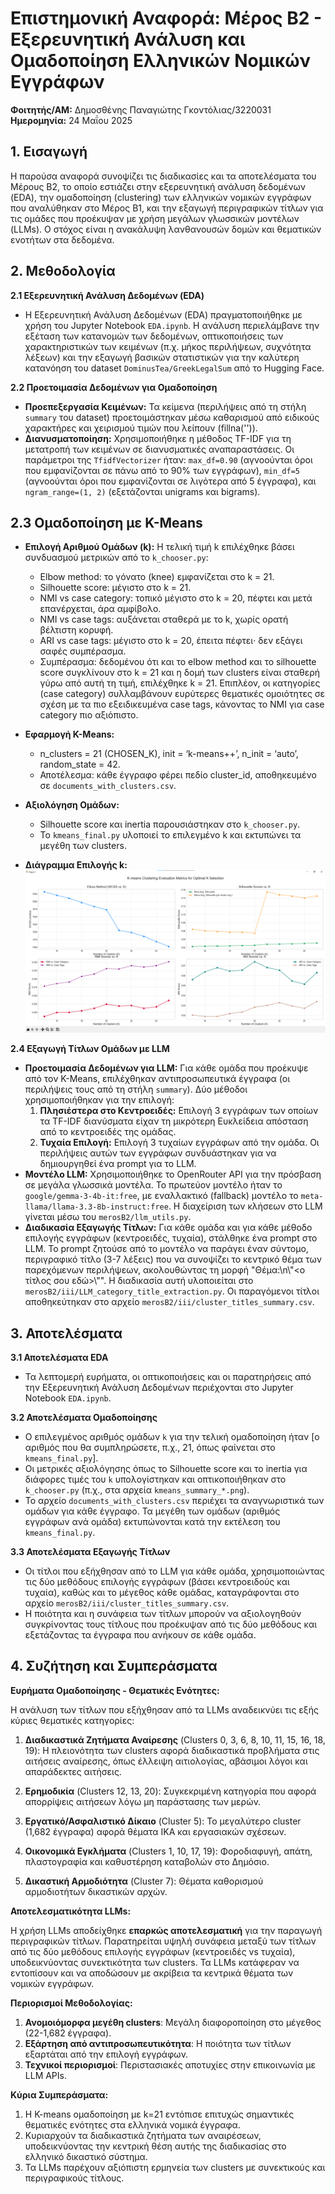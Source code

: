 # Επιστημονική Αναφορά: Μέρος Β2 - Εξερευνητική Ανάλυση και Ομαδοποίηση Ελληνικών Νομικών Εγγράφων

**Φοιτητής/ΑΜ:** Δημοσθένης Παναγιώτης Γκοντόλιας/3220031
**Ημερομηνία:** 24 Μαΐου 2025

## 1. Εισαγωγή

Η παρούσα αναφορά συνοψίζει τις διαδικασίες και τα αποτελέσματα του Μέρους Β2, το οποίο εστιάζει στην εξερευνητική ανάλυση δεδομένων (EDA), την ομαδοποίηση (clustering) των ελληνικών νομικών εγγράφων που αναλύθηκαν στο Μέρος Β1, και την εξαγωγή περιγραφικών τίτλων για τις ομάδες που προέκυψαν με χρήση μεγάλων γλωσσικών μοντέλων (LLMs). Ο στόχος είναι η ανακάλυψη λανθανουσών δομών και θεματικών ενοτήτων στα δεδομένα.

## 2. Μεθοδολογία

**2.1 Εξερευνητική Ανάλυση Δεδομένων (EDA)**
*   Η Εξερευνητική Ανάλυση Δεδομένων (EDA) πραγματοποιήθηκε με χρήση του Jupyter Notebook `EDA.ipynb`. Η ανάλυση περιελάμβανε την εξέταση των κατανομών των δεδομένων, οπτικοποιήσεις των χαρακτηριστικών των κειμένων (π.χ. μήκος περιλήψεων, συχνότητα λέξεων) και την εξαγωγή βασικών στατιστικών για την καλύτερη κατανόηση του dataset `DominusTea/GreekLegalSum` από το Hugging Face.

**2.2 Προετοιμασία Δεδομένων για Ομαδοποίηση**
*   **Προεπεξεργασία Κειμένων:** Τα κείμενα (περιλήψεις από τη στήλη `summary` του dataset) προετοιμάστηκαν μέσω καθαρισμού από ειδικούς χαρακτήρες και χειρισμού τιμών που λείπουν (fillna('')).
*   **Διανυσματοποίηση:** Χρησιμοποιήθηκε η μέθοδος TF-IDF για τη μετατροπή των κειμένων σε διανυσματικές αναπαραστάσεις. Οι παράμετροι της `TfidfVectorizer` ήταν: `max_df=0.90` (αγνοούνται όροι που εμφανίζονται σε πάνω από το 90% των εγγράφων), `min_df=5` (αγνοούνται όροι που εμφανίζονται σε λιγότερα από 5 έγγραφα), και `ngram_range=(1, 2)` (εξετάζονται unigrams και bigrams).

## 2.3 Ομαδοποίηση με K-Means

* **Επιλογή Αριθμού Ομάδων (k):** Η τελική τιμή k επιλέχθηκε βάσει συνδυασμού μετρικών από το `k_chooser.py`:
  - Elbow method: το γόνατο (knee) εμφανίζεται στο k = 21.  
  - Silhouette score: μέγιστο στο k = 21.  
  - NMI vs case category: τοπικό μέγιστο στο k = 20, πέφτει και μετά επανέρχεται, άρα αμφίβολο.  
  - NMI vs case tags: αυξάνεται σταθερά με το k, χωρίς ορατή βέλτιστη κορυφή.  
  - ARI vs case tags: μέγιστο στο k = 20, έπειτα πέφτει· δεν εξάγει σαφές συμπέρασμα.  
  - Συμπέρασμα: δεδομένου ότι και το elbow method και το silhouette score συγκλίνουν στο k = 21 και η δομή των clusters είναι σταθερή γύρω από αυτή τη τιμή, επιλέχθηκε k = 21. Επιπλέον, οι κατηγορίες (case category) συλλαμβάνουν ευρύτερες θεματικές ομοιότητες σε σχέση με τα πιο εξειδικευμένα case tags, κάνοντας το NMI για case category πιο αξιόπιστο.
* **Εφαρμογή K-Means:**  
  - n_clusters = 21 (CHOSEN_K), init = ‘k-means++’, n_init = ‘auto’, random_state = 42.  
  - Αποτέλεσμα: κάθε έγγραφο φέρει πεδίο cluster_id, αποθηκευμένο σε `documents_with_clusters.csv`.
* **Αξιολόγηση Ομάδων:**  
  - Silhouette score και inertia παρουσιάστηκαν στο `k_chooser.py`.  
  - Το `kmeans_final.py` υλοποιεί το επιλεγμένο k και εκτυπώνει τα μεγέθη των clusters.

* **Διάγραμμα Επιλογής k:**  
  ![Elbow & Silhouette για k ≤ 25](ii/kmeans_summary_maxk25_per1.png)

**2.4 Εξαγωγή Τίτλων Ομάδων με LLM**
*   **Προετοιμασία Δεδομένων για LLM:** Για κάθε ομάδα που προέκυψε από τον K-Means, επιλέχθηκαν αντιπροσωπευτικά έγγραφα (οι περιλήψεις τους από τη στήλη `summary`). Δύο μέθοδοι χρησιμοποιήθηκαν για την επιλογή:
    1.  **Πλησιέστερα στο Κεντροειδές:** Επιλογή 3 εγγράφων των οποίων τα TF-IDF διανύσματα είχαν τη μικρότερη Ευκλείδεια απόσταση από το κεντροειδές της ομάδας.
    2.  **Τυχαία Επιλογή:** Επιλογή 3 τυχαίων εγγράφων από την ομάδα.
    Οι περιλήψεις αυτών των εγγράφων συνδυάστηκαν για να δημιουργηθεί ένα prompt για το LLM.
*   **Μοντέλο LLM:** Χρησιμοποιήθηκε το OpenRouter API για την πρόσβαση σε μεγάλα γλωσσικά μοντέλα. Το πρωτεύον μοντέλο ήταν το `google/gemma-3-4b-it:free`, με εναλλακτικό (fallback) μοντέλο το `meta-llama/llama-3.3-8b-instruct:free`. Η διαχείριση των κλήσεων στο LLM γίνεται μέσω του `merosB2/llm_utils.py`.
*   **Διαδικασία Εξαγωγής Τίτλων:** Για κάθε ομάδα και για κάθε μέθοδο επιλογής εγγράφων (κεντροειδές, τυχαία), στάλθηκε ένα prompt στο LLM. Το prompt ζητούσε από το μοντέλο να παράγει έναν σύντομο, περιγραφικό τίτλο (3-7 λέξεις) που να συνοψίζει το κεντρικό θέμα των παρεχόμενων περιλήψεων, ακολουθώντας τη μορφή "Θέμα:\\n\\\"<ο τίτλος σου εδώ>\\\"". Η διαδικασία αυτή υλοποιείται στο `merosB2/iii/LLM_category_title_extraction.py`. Οι παραγόμενοι τίτλοι αποθηκεύτηκαν στο αρχείο `merosB2/iii/cluster_titles_summary.csv`.

## 3. Αποτελέσματα

**3.1 Αποτελέσματα EDA**
*   Τα λεπτομερή ευρήματα, οι οπτικοποιήσεις και οι παρατηρήσεις από την Εξερευνητική Ανάλυση Δεδομένων περιέχονται στο Jupyter Notebook `EDA.ipynb`.

**3.2 Αποτελέσματα Ομαδοποίησης**
*   Ο επιλεγμένος αριθμός ομάδων `k` για την τελική ομαδοποίηση ήταν [ο αριθμός που θα συμπληρώσετε, π.χ., 21, όπως φαίνεται στο `kmeans_final.py`].
*   Οι μετρικές αξιολόγησης όπως το Silhouette score και το inertia για διάφορες τιμές του `k` υπολογίστηκαν και οπτικοποιήθηκαν στο `k_chooser.py` (π.χ., στα αρχεία `kmeans_summary_*.png`).
*   Το αρχείο `documents_with_clusters.csv` περιέχει τα αναγνωριστικά των ομάδων για κάθε έγγραφο. Τα μεγέθη των ομάδων (αριθμός εγγράφων ανά ομάδα) εκτυπώνονται κατά την εκτέλεση του `kmeans_final.py`.

**3.3 Αποτελέσματα Εξαγωγής Τίτλων**
*   Οι τίτλοι που εξήχθησαν από το LLM για κάθε ομάδα, χρησιμοποιώντας τις δύο μεθόδους επιλογής εγγράφων (βάσει κεντροειδούς και τυχαία), καθώς και το μέγεθος κάθε ομάδας, καταγράφονται στο αρχείο `merosB2/iii/cluster_titles_summary.csv`.
*   Η ποιότητα και η συνάφεια των τίτλων μπορούν να αξιολογηθούν συγκρίνοντας τους τίτλους που προέκυψαν από τις δύο μεθόδους και εξετάζοντας τα έγγραφα που ανήκουν σε κάθε ομάδα.

## 4. Συζήτηση και Συμπεράσματα

**Ευρήματα Ομαδοποίησης - Θεματικές Ενότητες:**

Η ανάλυση των τίτλων που εξήχθησαν από τα LLMs αναδεικνύει τις εξής κύριες θεματικές κατηγορίες:

1. **Διαδικαστικά Ζητήματα Αναίρεσης** (Clusters 0, 3, 6, 8, 10, 11, 15, 16, 18, 19): Η πλειονότητα των clusters αφορά διαδικαστικά προβλήματα στις αιτήσεις αναίρεσης, όπως έλλειψη αιτιολογίας, αβάσιμοι λόγοι και απαράδεκτες αιτήσεις.

2. **Ερημοδικία** (Clusters 12, 13, 20): Συγκεκριμένη κατηγορία που αφορά απορρίψεις αιτήσεων λόγω μη παράστασης των μερών.

3. **Εργατικό/Ασφαλιστικό Δίκαιο** (Cluster 5): Το μεγαλύτερο cluster (1,682 έγγραφα) αφορά θέματα ΙΚΑ και εργασιακών σχέσεων.

4. **Οικονομικά Εγκλήματα** (Clusters 1, 10, 17, 19): Φοροδιαφυγή, απάτη, πλαστογραφία και καθυστέρηση καταβολών στο Δημόσιο.

5. **Δικαστική Αρμοδιότητα** (Cluster 7): Θέματα καθορισμού αρμοδιοτήτων δικαστικών αρχών.

**Αποτελεσματικότητα LLMs:**

Η χρήση LLMs αποδείχθηκε **επαρκώς αποτελεσματική** για την παραγωγή περιγραφικών τίτλων. Παρατηρείται υψηλή συνάφεια μεταξύ των τίτλων από τις δύο μεθόδους επιλογής εγγράφων (κεντροειδές vs τυχαία), υποδεικνύοντας συνεκτικότητα των clusters. Τα LLMs κατάφεραν να εντοπίσουν και να αποδώσουν με ακρίβεια τα κεντρικά θέματα των νομικών εγγράφων.

**Περιορισμοί Μεθοδολογίας:**

1. **Ανομοιόμορφα μεγέθη clusters**: Μεγάλη διαφοροποίηση στο μέγεθος (22-1,682 έγγραφα).
2. **Εξάρτηση από αντιπροσωπευτικότητα**: Η ποιότητα των τίτλων εξαρτάται από την επιλογή εγγράφων.
3. **Τεχνικοί περιορισμοί**: Περιστασιακές αποτυχίες στην επικοινωνία με LLM APIs.

**Κύρια Συμπεράσματα:**

1. Η K-means ομαδοποίηση με k=21 εντόπισε επιτυχώς σημαντικές θεματικές ενότητες στα ελληνικά νομικά έγγραφα.
2. Κυριαρχούν τα διαδικαστικά ζητήματα των αναιρέσεων, υποδεικνύοντας την κεντρική θέση αυτής της διαδικασίας στο ελληνικό δικαστικό σύστημα.
3. Τα LLMs παρέχουν αξιόπιστη ερμηνεία των clusters με συνεκτικούς και περιγραφικούς τίτλους.


